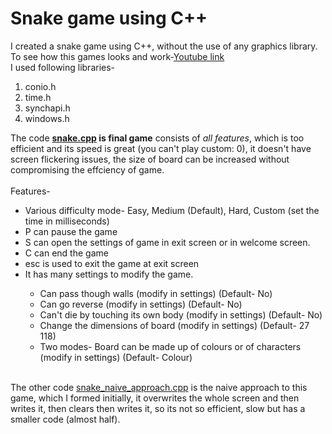 # Snake game using C++
I created a snake game using C++, without the use of any graphics library.<br>
To see how this games looks and work-[Youtube link](https://youtu.be/HlmdeXelTsM) <br>
I used following libraries-<br>
<ol>
 <li>conio.h</li>
<li> time.h </li>
<li> synchapi.h </li>
<li> windows.h </li>
</ol>

The code **[snake.cpp](https://github.com/Mysterious-Owl/Snake-game-using-C/blob/master/snake.cpp) is final game** consists of *all features*, which is too efficient and its speed is great (you can't play custom: 0), it doesn't have screen flickering issues, the size of board can be increased without compromising the effciency of game.<br><br>Features-<br>

<ul>
<li> Various difficulty mode- Easy, Medium (Default), Hard, Custom (set the time in milliseconds)</li>
<li> P can pause the game</li>
<li> S can open the settings of game in exit screen or in welcome screen.</li>
<li> C can end the game</li>
<li> esc is used to exit the game at exit screen</li>
<li> It has many settings to modify the game.</li><ul>
<li> Can pass though walls (modify in settings) (Default- No)</li>
<li> Can go reverse (modify in settings) (Default- No)</li>
<li> Can't die by touching its own body (modify in settings) (Default- No)</li>
<li> Change the dimensions of board (modify in settings) (Default- 27 118)</li>
<li> Two modes- Board can be made up of colours or of characters (modify in settings) (Default- Colour)</li>
</ul></ul><br>
The other code <a href="https://github.com/Mysterious-Owl/Snake-game-using-C/blob/master/snake_naive_approach.cpp"> snake_naive_approach.cpp</a> is the naive approach to this game, which I formed initially, it overwrites the whole screen and then writes it, then clears then writes it, so its not so efficient, slow but has a smaller code (almost half).
